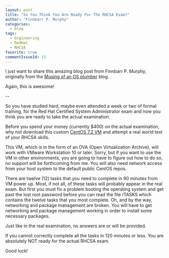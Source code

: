 ```yaml
---
layout: post
title: "So You Think You Are Ready For The RHCSA Exam?"
author: "Finnbarr P. Murphy"
categories:
  - blog
tags:
  - Engineering
  - RedHat
  - RHCSA
favorite: true
commentIssueId: 15
---
```


I just want to share this amazing blog post from Finnbarr P. Murphy,
originally from the [Musing of an OS plumber](http://blog.fpmurphy.com/2016/09/so-you-think-you-are-ready-for-the-rhcsa-exam.html)
blog.

Again, this is awesome!

--

So you have studied hard, maybe even attended a week or two of formal training,
for the Red Hat Certified System Administrator exam and now you think you are
ready to take the actual examination.

Before you spend your money (currently $400) on the actual examination,
why not download this custom [CentOS 7.2 VM](https://www.amazon.com/clouddrive/share/5FHkh56ZserUkTgsONCZb8UrQqUgH7JTi6RxCEsFHF1?ref_=cd_ph_share_link_copy)
and attempt a real world test of your RHCSA skills.

This VM, which is in the form of an OVA (Open Virtualization Archive),
will work with VMware Workstation 10 or later. Sorry, but if you want
to use the VM in other environments, you are going to have to figure
out how to do so, no support will be forthcoming from me. You will also
need network access from your host system to the default public CentOS repos.

There are twelve (12) tasks that you need to complete in 90 minutes from VM
power up. Most, if not all, of these tasks will probably appear in the real
exam. But first you must fix a problem booting the operating system and get
past the lost root password before you can read the file /TASKS which contains
the twelve tasks that you most complete. Oh, and by the way, networking and
package management are broken. You will have to get networking and package
management working in order to install some necessary packages.

Just like in the real examination, no answers are or will be provided.

If you cannot correctly complete all the tasks in 120 minutes or less.
You are absolutely NOT ready for the actual RHCSA exam.

Good luck!

